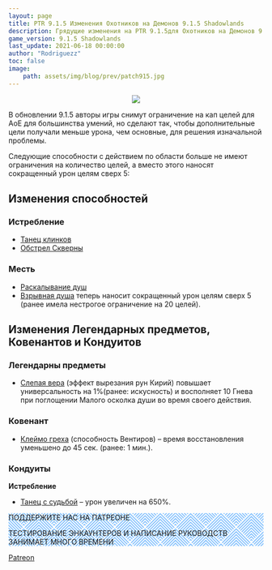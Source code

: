 ```yaml
---
layout: page
title: PTR 9.1.5 Изменения Охотников на Демонов 9.1.5 Shadowlands
description: Грядущие изменения на PTR 9.1.5для Охотников на Демонов 9.1.5 Shadowlands Месть и Истребление
game_version: 9.1.5 Shadowlands
last_update: 2021-06-18 00:00:00 
author: "Rodriguezz"
toc: false
image:
    path: assets/img/blog/prev/patch915.jpg
---
```


<p align="center" width="100%"> <img src="{{ site.url }}assets/img/blog/prev/patch915.jpg"> </p>

В обновлении 9.1.5 авторы игры снимут ограничение на кап целей для АоЕ для большинства умений, но сделают так, чтобы дополнительные цели получали меньше урона, чем основные, для решения изначальной проблемы.

Следующие способности с действием по области больше не имеют ограничения на количество целей, а вместо этого наносят сокращенный урон целям сверх 5:

## Изменения способностей

### Истребление

* [Танец клинков](https://ru.wowhead.com/spell=188499)
* [Обстрел Скверны](https://ru.wowhead.com/spell=258925) 

### Месть

* [Раскалывание душ](https://ru.wowhead.com/spell=228477)
* [Взрывная душа](https://ru.wowhead.com/spell=247454) теперь наносит сокращенный урон целям сверх 5 (ранее имела нестрогое ограничение на 20 целей).


## Изменения Легендарных предметов, Ковенантов и Кондуитов

### Легендарны предметы

* [Слепая вера](https://ru.wowhead.com/spell=355893) (эффект вырезания рун Кирий) повышает универсальность на 1%(ранее: искусность) и восполняет 10 Гнева при поглощении Малого осколка души во время своего действия.

### Ковенант

* [Клеймо греха](https://ru.wowhead.com/spell=317009) (способность Вентиров) – время восстановления уменьшено до 45 сек. (ранее: 1 мин.).

### Кондуиты

**Истребление**

* [Танец с судьбой](https://ru.wowhead.com/spell=339228) – урон увеличен на 650%.


<div class="parteons" style="
    background-image: url(&quot;data:image/svg+xml,%3Csvg width='60' height='60' viewBox='0 0 60 60' xmlns='http://www.w3.org/2000/svg'%3E%3Cpath d='M54.627 0l.83.828-1.415 1.415L51.8 0h2.827zM5.373 0l-.83.828L5.96 2.243 8.2 0H5.374zM48.97 0l3.657 3.657-1.414 1.414L46.143 0h2.828zM11.03 0L7.372 3.657 8.787 5.07 13.857 0H11.03zm32.284 0L49.8 6.485 48.384 7.9l-7.9-7.9h2.83zM16.686 0L10.2 6.485 11.616 7.9l7.9-7.9h-2.83zm20.97 0l9.315 9.314-1.414 1.414L34.828 0h2.83zM22.344 0L13.03 9.314l1.414 1.414L25.172 0h-2.83zM32 0l12.142 12.142-1.414 1.414L30 .828 17.272 13.556l-1.414-1.414L28 0h4zM.284 0l28 28-1.414 1.414L0 2.544V0h.284zM0 5.373l25.456 25.455-1.414 1.415L0 8.2V5.374zm0 5.656l22.627 22.627-1.414 1.414L0 13.86v-2.83zm0 5.656l19.8 19.8-1.415 1.413L0 19.514v-2.83zm0 5.657l16.97 16.97-1.414 1.415L0 25.172v-2.83zM0 28l14.142 14.142-1.414 1.414L0 30.828V28zm0 5.657L11.314 44.97 9.9 46.386l-9.9-9.9v-2.828zm0 5.657L8.485 47.8 7.07 49.212 0 42.143v-2.83zm0 5.657l5.657 5.657-1.414 1.415L0 47.8v-2.83zm0 5.657l2.828 2.83-1.414 1.413L0 53.456v-2.83zM54.627 60L30 35.373 5.373 60H8.2L30 38.2 51.8 60h2.827zm-5.656 0L30 41.03 11.03 60h2.828L30 43.858 46.142 60h2.83zm-5.656 0L30 46.686 16.686 60h2.83L30 49.515 40.485 60h2.83zm-5.657 0L30 52.343 22.343 60h2.83L30 55.172 34.828 60h2.83zM32 60l-2-2-2 2h4zM59.716 0l-28 28 1.414 1.414L60 2.544V0h-.284zM60 5.373L34.544 30.828l1.414 1.415L60 8.2V5.374zm0 5.656L37.373 33.656l1.414 1.414L60 13.86v-2.83zm0 5.656l-19.8 19.8 1.415 1.413L60 19.514v-2.83zm0 5.657l-16.97 16.97 1.414 1.415L60 25.172v-2.83zM60 28L45.858 42.142l1.414 1.414L60 30.828V28zm0 5.657L48.686 44.97l1.415 1.415 9.9-9.9v-2.828zm0 5.657L51.515 47.8l1.414 1.413 7.07-7.07v-2.83zm0 5.657l-5.657 5.657 1.414 1.415L60 47.8v-2.83zm0 5.657l-2.828 2.83 1.414 1.413L60 53.456v-2.83zM39.9 16.385l1.414-1.414L30 3.658 18.686 14.97l1.415 1.415 9.9-9.9 9.9 9.9zm-2.83 2.828l1.415-1.414L30 9.313 21.515 17.8l1.414 1.413 7.07-7.07 7.07 7.07zm-2.827 2.83l1.414-1.416L30 14.97l-5.657 5.657 1.414 1.415L30 17.8l4.243 4.242zm-2.83 2.827l1.415-1.414L30 20.626l-2.828 2.83 1.414 1.414L30 23.456l1.414 1.414zM56.87 59.414L58.284 58 30 29.716 1.716 58l1.414 1.414L30 32.544l26.87 26.87z' fill='%230080ff' fill-opacity='0.47' fill-rule='evenodd'/%3E%3C/svg%3E&quot;);
">
<div class="quadrataparteons">
            ПОДДЕРЖИТЕ НАС НА ПАТРЕОНЕ
            <p>
              ТЕСТИРОВАНИЕ ЭНКАУНТЕРОВ И НАПИСАНИЕ РУКОВОДСТВ ЗАНИМАЕТ МНОГО ВРЕМЕНИ
            </p>
          </div>
        </div>
<a href="https://www.patreon.com/BlackTemple" target="blank">Patreon</a>